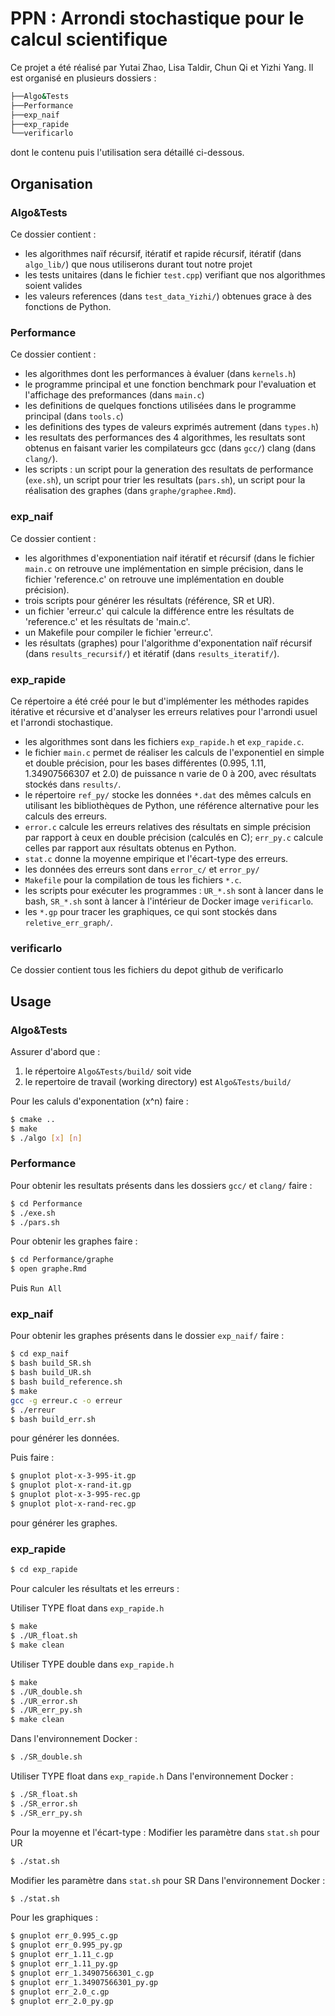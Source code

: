 # PPN : Arrondi stochastique pour le calcul scientifique


Ce projet a été réalisé par Yutai Zhao, Lisa Taldir, Chun Qi et Yizhi Yang.
Il est organisé en plusieurs dossiers : 

```bash
├──Algo&Tests
├──Performance
├──exp_naif
├──exp_rapide
└──verificarlo
```
dont le contenu puis l'utilisation sera détaillé ci-dessous.

## Organisation 

### Algo&Tests

Ce dossier contient : 
- les algorithmes naïf récursif, itératif et rapide récursif, itératif (dans `algo_lib/`) que nous utiliserons durant tout notre projet
- les tests unitaires (dans le fichier `test.cpp`) verifiant que nos algorithmes soient valides
- les valeurs references (dans `test_data_Yizhi/`) obtenues grace à des fonctions de Python. 

### Performance

Ce dossier contient : 
- les algorithmes dont les performances à évaluer (dans `kernels.h`)
- le programme principal et une fonction benchmark pour l'evaluation et l'affichage des preformances (dans `main.c`)
- les definitions de quelques fonctions utilisées dans le programme principal (dans `tools.c`)
- les definitions des types de valeurs exprimés autrement (dans `types.h`) 
- les resultats des performances des 4 algorithmes, les resultats sont obtenus en faisant varier les compilateurs gcc (dans `gcc/`) clang (dans `clang/`).
- les scripts : un script pour la generation des resultats de performance (`exe.sh`), un script pour trier les resultats (`pars.sh`), un script pour la réalisation des graphes (dans `graphe/graphee.Rmd`).

### exp_naif

Ce dossier contient :
 - les algorithmes d'exponentiation naif itératif et récursif (dans le fichier `main.c` on retrouve une implémentation en simple précision, dans le fichier 'reference.c' on retrouve une implémentation en double précision).
 - trois scripts pour générer les résultats (référence, SR et UR).
 - un fichier 'erreur.c' qui calcule la différence entre les résultats de 'reference.c' et les résultats de 'main.c'.
 - un Makefile pour compiler le fichier 'erreur.c'.
 - les résultats (graphes) pour l'algorithme d'exponentation naïf récursif (dans `results_recursif/`) et itératif (dans `results_iteratif/`). 

### exp_rapide

Ce répertoire a été créé pour le but d'implémenter les méthodes rapides itérative et récursive et d'analyser les erreurs relatives pour l'arrondi usuel et l'arrondi stochastique. 
 - les algorithmes sont dans les fichiers `exp_rapide.h` et `exp_rapide.c`.
 - le fichier `main.c` permet de réaliser les calculs de l'exponentiel en simple et double précision, pour les bases différentes (0.995, 1.11, 1.34907566307 et 2.0) de puissance n varie de 0 à 200, avec résultats stockés dans `results/`.
 - le répertoire `ref_py/` stocke les données `*.dat` des mêmes calculs en utilisant les bibliothèques de Python, une référence alternative pour les calculs des erreurs.
 - `error.c` calcule les erreurs relatives des résultats en simple précision par rapport à ceux en double précision (calculés en C); `err_py.c` calcule celles par rapport aux résultats obtenus en Python.
 - `stat.c` donne la moyenne empirique et l'écart-type des erreurs.
 - les données des erreurs sont dans `error_c/` et `error_py/` 
 - `Makefile` pour la compilation de tous les fichiers `*.c`.
 - les scripts pour exécuter les programmes : `UR_*.sh` sont à lancer dans le bash, `SR_*.sh` sont à lancer à l'intérieur de Docker image `verificarlo`.
 - les `*.gp` pour tracer les graphiques, ce qui sont stockés dans `reletive_err_graph/`.

### verificarlo

Ce dossier contient tous les fichiers du depot github de verificarlo

## Usage

### Algo&Tests

Assurer d'abord que : 
1. le répertoire `Algo&Tests/build/` soit vide 
2. le repertoire de travail (working directory) est `Algo&Tests/build/`


Pour les caluls d'exponentation (x^n) faire :
```bash
$ cmake ..
$ make
$ ./algo [x] [n]
```

### Performance

Pour obtenir les resultats présents dans les dossiers `gcc/` et `clang/` faire :

```bash
$ cd Performance
$ ./exe.sh
$ ./pars.sh
```

Pour obtenir les graphes faire :

```bash
$ cd Performance/graphe
$ open graphe.Rmd
``` 
Puis `Run All`

### exp_naif

Pour obtenir les graphes présents dans le dossier `exp_naif/` faire :

```bash
$ cd exp_naif
$ bash build_SR.sh
$ bash build_UR.sh
$ bash build_reference.sh
$ make
gcc -g erreur.c -o erreur
$ ./erreur
$ bash build_err.sh
```

pour générer les données. 

Puis faire :

```bash
$ gnuplot plot-x-3-995-it.gp
$ gnuplot plot-x-rand-it.gp
$ gnuplot plot-x-3-995-rec.gp
$ gnuplot plot-x-rand-rec.gp
```
pour générer les graphes.

### exp_rapide
```bash
$ cd exp_rapide
```

Pour calculer les résultats et les erreurs :

Utiliser TYPE float dans `exp_rapide.h`
```bash
$ make
$ ./UR_float.sh
$ make clean
```
Utiliser TYPE double dans `exp_rapide.h`
```bash
$ make
$ ./UR_double.sh
$ ./UR_error.sh
$ ./UR_err_py.sh
$ make clean
```
Dans l'environnement Docker :
```bash
$ ./SR_double.sh
```
Utiliser TYPE float dans `exp_rapide.h`
Dans l'environnement Docker :
```bash
$ ./SR_float.sh
$ ./SR_error.sh
$ ./SR_err_py.sh
```
Pour la moyenne et l'écart-type :
Modifier les paramètre dans `stat.sh` pour UR
```bash
$ ./stat.sh
```
Modifier les paramètre dans `stat.sh` pour SR
Dans l'environnement Docker :
```bash
$ ./stat.sh
```

Pour les graphiques :
```bash
$ gnuplot err_0.995_c.gp
$ gnuplot err_0.995_py.gp
$ gnuplot err_1.11_c.gp
$ gnuplot err_1.11_py.gp
$ gnuplot err_1.34907566301_c.gp
$ gnuplot err_1.34907566301_py.gp
$ gnuplot err_2.0_c.gp
$ gnuplot err_2.0_py.gp
```

